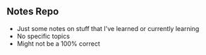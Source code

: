 ## Notes Repo
- Just some notes on stuff that I've learned or currently learning
- No specific topics
- Might not be a 100% correct

